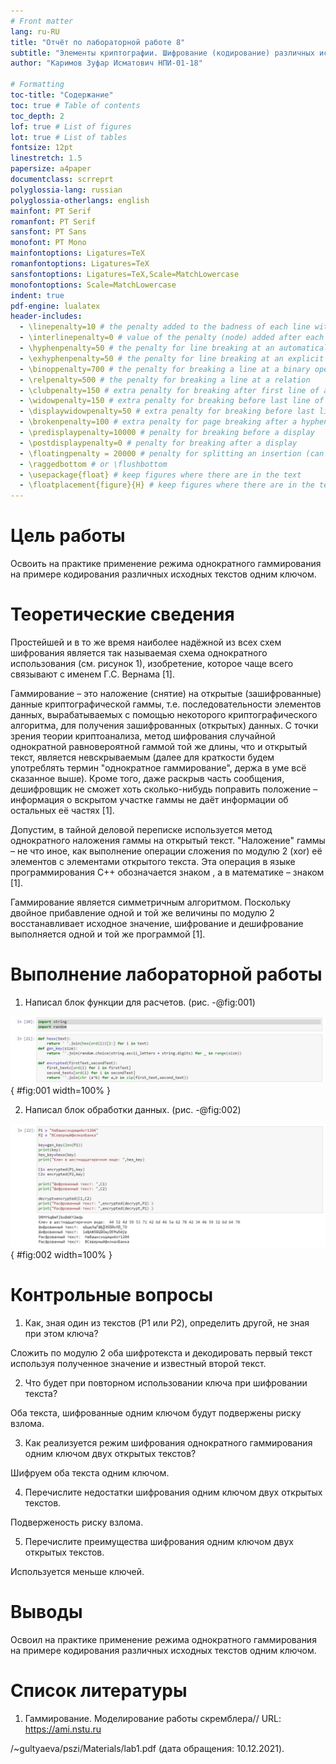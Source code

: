 ```yaml
---
# Front matter
lang: ru-RU
title: "Отчёт по лабораторной работе 8"
subtitle: "Элементы криптографии. Шифрование (кодирование) различных исходных текстов одним ключом"
author: "Каримов Зуфар Исматович НПИ-01-18"

# Formatting
toc-title: "Содержание"
toc: true # Table of contents
toc_depth: 2
lof: true # List of figures
lot: true # List of tables
fontsize: 12pt
linestretch: 1.5
papersize: a4paper
documentclass: scrreprt
polyglossia-lang: russian
polyglossia-otherlangs: english
mainfont: PT Serif
romanfont: PT Serif
sansfont: PT Sans
monofont: PT Mono
mainfontoptions: Ligatures=TeX
romanfontoptions: Ligatures=TeX
sansfontoptions: Ligatures=TeX,Scale=MatchLowercase
monofontoptions: Scale=MatchLowercase
indent: true
pdf-engine: lualatex
header-includes:
  - \linepenalty=10 # the penalty added to the badness of each line within a paragraph (no associated penalty node) Increasing the value makes tex try to have fewer lines in the paragraph.
  - \interlinepenalty=0 # value of the penalty (node) added after each line of a paragraph.
  - \hyphenpenalty=50 # the penalty for line breaking at an automatically inserted hyphen
  - \exhyphenpenalty=50 # the penalty for line breaking at an explicit hyphen
  - \binoppenalty=700 # the penalty for breaking a line at a binary operator
  - \relpenalty=500 # the penalty for breaking a line at a relation
  - \clubpenalty=150 # extra penalty for breaking after first line of a paragraph
  - \widowpenalty=150 # extra penalty for breaking before last line of a paragraph
  - \displaywidowpenalty=50 # extra penalty for breaking before last line before a display math
  - \brokenpenalty=100 # extra penalty for page breaking after a hyphenated line
  - \predisplaypenalty=10000 # penalty for breaking before a display
  - \postdisplaypenalty=0 # penalty for breaking after a display
  - \floatingpenalty = 20000 # penalty for splitting an insertion (can only be split footnote in standard LaTeX)
  - \raggedbottom # or \flushbottom
  - \usepackage{float} # keep figures where there are in the text
  - \floatplacement{figure}{H} # keep figures where there are in the text
---
```


# Цель работы

Освоить на практике применение режима однократного гаммирования на примере кодирования различных исходных текстов одним ключом.



# Теоретические сведения

Простейшей и в то же время наиболее надёжной из всех схем шифрования является так называемая схема однократного использования (см. рисунок 1), изобретение, которое чаще всего связывают с именем Г.С. Вернама [1].

Гаммирование – это наложение (снятие) на открытые (зашифрованные) данные криптографической гаммы, т.е. последовательности элементов данных, вырабатываемых с помощью некоторого криптографического алгоритма, для получения зашифрованных (открытых) данных. С точки зрения теории криптоанализа, метод шифрования случайной однократной равновероятной гаммой той же длины, что и открытый текст, является невскрываемым (далее для краткости будем употреблять термин "однократное гаммирование", держа в уме всё сказанное выше). Кроме того, даже раскрыв часть сообщения, дешифровщик не сможет хоть сколько-нибудь поправить положение – информация о вскрытом участке гаммы не даёт информации об остальных её частях [1].

Допустим, в тайной деловой переписке используется метод однократного наложения гаммы на открытый текст. "Наложение" гаммы – не что иное, как выполнение операции сложения по модулю 2 (xor) её элементов с элементами открытого текста. Эта операция в языке программирования С++ обозначается знаком , а в математике – знаком [1].

Гаммирование является симметричным алгоритмом. Поскольку двойное прибавление одной и той же величины по модулю 2 восстанавливает исходное значение, шифрование и дешифрование выполняется одной и той же программой [1].


# Выполнение лабораторной работы

1. Написал блок функции для расчетов. (рис. -@fig:001)

![Блок функции для расчетов](https://raw.githubusercontent.com/zikarimov/os-intro/master/lab08/picture/8(1).jpg){ #fig:001 width=100% }


2. Написал блок обработки данных. (рис. -@fig:002)

![Блок данных и вывод результата](https://raw.githubusercontent.com/zikarimov/os-intro/master/lab08/picture/8(2).jpg){ #fig:002 width=100% }


# Контрольные вопросы

1. Как, зная один из текстов (P1 или P2), определить другой, не зная при этом
ключа?

Сложить по модулю 2 оба шифротекста и декодировать первый текст используя полученное значение и известный второй текст.

2. Что будет при повторном использовании ключа при шифровании текста?

Оба текста, шифрованные одним ключом будут подвержены риску взлома.

3. Как реализуется режим шифрования однократного гаммирования одним
ключом двух открытых текстов?


Шифруем оба текста одним ключом.

4. Перечислите недостатки шифрования одним ключом двух открытых
текстов.

Подверженость риску взлома.

5. Перечислите преимущества шифрования одним ключом двух открытых
текстов.

Используется меньше ключей.



# Выводы

Освоил на практике применение режима однократного гаммирования на примере кодирования различных исходных текстов одним ключом.

# Список литературы


1. Гаммирование. Моделирование работы скремблера// URL: https://ami.nstu.ru

/~gultyaeva/pszi/Materials/lab1.pdf (дата обращения: 10.12.2021).
